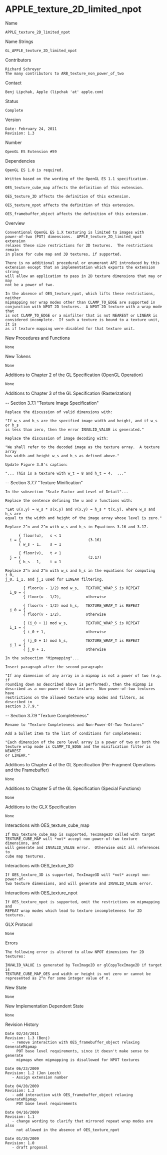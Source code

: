 # APPLE_texture_2D_limited_npot

Name

    APPLE_texture_2D_limited_npot

Name Strings

    GL_APPLE_texture_2D_limited_npot

Contributors

    Richard Schreyer
    The many contributors to ARB_texture_non_power_of_two

Contact

    Benj Lipchak, Apple (lipchak 'at' apple.com)

Status

    Complete

Version

    Date: February 24, 2011
    Revision: 1.3

Number

    OpenGL ES Extension #59

Dependencies

    OpenGL ES 1.0 is required.

    Written based on the wording of the OpenGL ES 1.1 specification.

    OES_texture_cube_map affects the definition of this extension.

    OES_texture_3D affects the definition of this extension.

    OES_texture_npot affects the definition of this extension.

    OES_framebuffer_object affects the definition of this extension.

Overview

    Conventional OpenGL ES 1.X texturing is limited to images with
    power-of-two (POT) dimensions.  APPLE_texture_2D_limited_npot extension 
    relaxes these size restrictions for 2D textures.  The restrictions remain
    in place for cube map and 3D textures, if supported.

    There is no additional procedural or enumerant API introduced by this
    extension except that an implementation which exports the extension string
    will allow an application to pass in 2D texture dimensions that may or may
    not be a power of two.

    In the absence of OES_texture_npot, which lifts these restrictions, neither
    mipmapping nor wrap modes other than CLAMP_TO_EDGE are supported in 
    conjunction with NPOT 2D textures.  A NPOT 2D texture with a wrap mode that
    is not CLAMP_TO_EDGE or a minfilter that is not NEAREST or LINEAR is 
    considered incomplete.  If such a texture is bound to a texture unit, it is 
    as if texture mapping were disabled for that texture unit.
    
New Procedures and Functions

    None

New Tokens

    None

Additions to Chapter 2 of the GL Specification (OpenGL Operation)

    None

Additions to Chapter 3 of the GL Specification (Rasterization)

 -- Section 3.7.1 "Texture Image Specification"

    Replace the discussion of valid dimensions with:

    "If w_s and h_s are the specified image width and height, and if w_s or h_s
    is less than zero, then the error INVALID_VALUE is generated."
    
    Replace the discussion of image decoding with:
    
    "We shall refer to the decoded image as the texture array.  A texture array
    has width and height w_s and h_s as defined above."
    
    Update Figure 3.8's caption:
    
    "... This is a texture with w_t = 8 and h_t = 4.  ..."

 -- Section 3.7.7 "Texture Minification"

    In the subsection "Scale Factor and Level of Detail"...

    Replace the sentence defining the u and v functions with:

    "Let u(x,y) = w_s * s(x,y) and v(x,y) = h_s * t(x,y), where w_s and h_s are
    equal to the width and height of the image array whose level is zero."

    Replace 2^n and 2^m with w_s and h_s in Equations 3.16 and 3.17.

          { floor(u),   s < 1
      i = {                              (3.16)
          { w_s - 1,    s = 1

          { floor(v),   t < 1
      j = {                              (3.17)
          { h_s - 1,    t = 1

    Replace 2^n and 2^m with w_s and h_s in the equations for computing i_0,
    j_0, i_1, and j_1 used for LINEAR filtering.

            { floor(u - 1/2) mod w_s,   TEXTURE_WRAP_S is REPEAT
      i_0 = {
            { floor(u - 1/2),           otherwise

            { floor(v - 1/2) mod h_s,   TEXTURE_WRAP_T is REPEAT
      j_0 = {
            { floor(v - 1/2),           otherwise

            { (i_0 + 1) mod w_s,        TEXTURE_WRAP_S is REPEAT
      i_1 = {
            { i_0 + 1,                  otherwise

            { (j_0 + 1) mod h_s,        TEXTURE_WRAP_T is REPEAT
      j_1 = {
            { j_0 + 1,                  otherwise

    In the subsection "Mipmapping"...

    Insert paragraph after the second paragraph:
    
    "If any dimension of any array in a mipmap is not a power of two (e.g. if
    rounding down as described above is performed), then the mipmap is 
    described as a non-power-of-two texture.  Non-power-of-two textures have 
    restrictions on the allowed texture wrap modes and filters, as described in
    section 3.7.9."

 -- Section 3.7.9 "Texture Completeness"

    Rename to "Texture Completeness and Non-Power-Of-Two Textures"

    Add a bullet item to the list of conditions for completeness:

    "Each dimension of the zero level array is a power of two or both the 
    texture wrap mode is CLAMP_TO_EDGE and the minification filter is NEAREST 
    or LINEAR."

Additions to Chapter 4 of the GL Specification (Per-Fragment Operations
and the Framebuffer)

    None

Additions to Chapter 5 of the GL Specification (Special Functions)

    None

Additions to the GLX Specification

    None

Interactions with OES_texture_cube_map

    If OES_texture_cube_map is supported, TexImage2D called with target
    TEXTURE_CUBE_MAP will *not* accept non-power-of-two texture dimensions, and
    will generate and INVALID_VALUE error.  Otherwise omit all references to
    cube map textures.

Interactions with OES_texture_3D

    If OES_texture_3D is supported, TexImage3D will *not* accept non-power-of-
    two texture dimensions, and will generate and INVALID_VALUE error.

Interactions with OES_texture_npot

    If OES_texture_npot is supported, omit the restrictions on mipmapping and
    REPEAT wrap modes which lead to texture incompleteness for 2D textures.

GLX Protocol

    None

Errors

    The following error is altered to allow NPOT dimensions for 2D textures:

    INVALID_VALUE is generated by TexImage2D or glCopyTexImage2D if target is
    TEXTURE_CUBE_MAP_OES and width or height is not zero or cannot be
    represented as 2^n for some integer value of n.

New State

    None

New Implementation Dependent State

    None

Revision History

    Date 02/24/2011
    Revision: 1.3 (Benj)
       - remove interaction with OES_framebuffer_object relaxing GenerateMipmap
         POT base level requirements, since it doesn't make sense to generate
         mipmaps when mipmapping is disallowed for NPOT textures

    Date 06/23/2009
    Revision: 1.2 (Jon Leech)
       - Assign extension number

    Date 04/20/2009
    Revision: 1.2
       - add interaction with OES_framebuffer_object relaxing GenerateMipmap
         POT base level requirements

    Date 04/16/2009
    Revision: 1.1
       - change wording to clarify that mirrored repeat wrap modes are also
         not allowed in the absence of OES_texture_npot

    Date 01/20/2009
    Revision: 1.0
       - draft proposal
